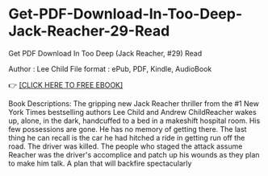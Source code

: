 # Get-PDF-Download-In-Too-Deep-Jack-Reacher-29-Read
Get PDF Download In Too Deep (Jack Reacher, #29) Read

Author : Lee Child
File format : ePub, PDF, Kindle, AudioBook

👉 [[CLICK HERE TO FREE EBOOK]](https://slicefile.web.app/lohkan/204432624)

Book Descriptions:
The gripping new Jack Reacher thriller from the #1 New York Times bestselling authors Lee Child and Andrew ChildReacher wakes up, alone, in the dark, handcuffed to a bed in a makeshift hospital room. His few possessions are gone. He has no memory of getting there. The last thing he can recall is the car he had hitched a ride in getting run off the road. The driver was killed. The people who staged the attack assume Reacher was the driver's accomplice and patch up his wounds as they plan to make him talk. A plan that will backfire spectacularly
